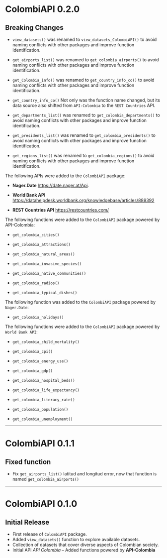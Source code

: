 # ColombiAPI 0.2.0

## Breaking Changes

- `view_datasets()` was renamed to `view_datasets_ColombiAPI()` to avoid naming conflicts with other packages and improve function identification.

- `get_airports_list()` was renamed to  `get_colombia_airports()` to avoid naming conflicts with other packages and improve function identification.

- `get_Colombia_info()` was renamed to `get_country_info_co()` to avoid naming conflicts with other packages and improve function identification.

- `get_country_info_co()` Not only was the function name changed, but its data source also shifted from `API-Colombia` to the `REST Countries` API.

- `get_departments_list()` was renamed to  `get_colombia_departments()` to avoid naming conflicts with other packages and improve function identification.

- `get_presidents_list()` was renamed to `get_colombia_presidents()` to avoid naming conflicts with other packages and improve function identification.

- `get_regions_list()` was renamed to `get_colombia_regions()` to avoid naming conflicts with other packages and improve function identification.


The following APIs were added to the `ColombiAPI` package:

- **Nager.Date** <https://date.nager.at/Api>.

- **World Bank API** <https://datahelpdesk.worldbank.org/knowledgebase/articles/889392>

- **REST Countries API** <https://restcountries.com/>


The following functions were added to the `ColombiAPI` package powered by API-Colombia:

- `get_colombia_cities()` 

- `get_colombia_attractions()` 

- `get_colombia_natural_areas()` 

- `get_colombia_invasive_species()` 

- `get_colombia_native_communities()` 

- `get_colombia_radios()` 

- `get_colombia_typical_dishes()` 


The following function was added to the `ColombiAPI` package powered by `Nager.Date`:

- `get_colombia_holidays()`


The following functions were added to the `ColombiAPI` package powered by `World Bank API`:

- `get_colombia_child_mortality()`

- `get_colombia_cpi()`

- `get_colombia_energy_use()`

- `get_colombia_gdp()`

- `get_colombia_hospital_beds()`

- `get_colombia_life_expectancy()`

- `get_colombia_literacy_rate()`

- `get_colombia_population()`

- `get_colombia_unemployment()`

---

# ColombiAPI 0.1.1

## Fixed function

- Fix `get_airports_list()` latitud and longitud error, now that function is named `get_colombia_airports()`

---

# ColombiAPI 0.1.0

## Initial Release

- First release of `ColombiAPI` package.
- Added `view_datasets()` function to explore available datasets.
- Collection of datasets that cover diverse aspects of Colombian society.
- Initial API *API Colombia* – Added functions powered by **API-Colombia**
